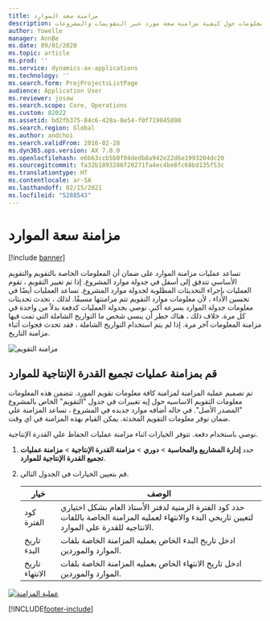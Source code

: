 ```yaml
---
title: مزامنة سعة الموارد
description: يقدم هذا الموضوع معلومات حول كيفية مزامنة سعة مورد عبر التقويمات والمشروعات.
author: Yowelle
manager: AnnBe
ms.date: 09/01/2020
ms.topic: article
ms.prod: ''
ms.service: dynamics-ax-applications
ms.technology: ''
ms.search.form: ProjProjectsListPage
audience: Application User
ms.reviewer: josaw
ms.search.scope: Core, Operations
ms.custom: 82022
ms.assetid: bd2fb375-84c6-428a-8e54-f0f719045898
ms.search.region: Global
ms.author: andchoi
ms.search.validFrom: 2016-02-28
ms.dyn365.ops.version: AX 7.0.0
ms.openlocfilehash: e6b63ccb5b0f04dedb8a942e22d6e1993204dc20
ms.sourcegitcommit: fa32b1893286f20271fa4ec4be8fc68bd135f53c
ms.translationtype: HT
ms.contentlocale: ar-SA
ms.lasthandoff: 02/15/2021
ms.locfileid: "5288543"
---
```

# <a name="synchronize-resource-capacity"></a>مزامنة سعة الموارد

[!include [banner](../includes/banner.md)]

تساعد عمليات مزامنة الموارد على ضمان أن المعلومات الخاصة بالتقويم والتقويم الأساسي تتدفق إلى أسفل في جدولة موارد المشروع. إذا تم تغيير التقويم ، تقوم العمليات بإجراء التحديثات المطلوبة لجدولة موارد المشروع. تساعد العمليات أيضًا في تحسين الأداء ، لأن معلومات موارد التقويم تتم مزامنتها مسبقًا. لذلك ، تحدث تحديثات معلومات جدولة الموارد بسرعة أكبر. نوصي بجدولة العمليات كدفعة بدلاً من واحدة في كل مرة. خلاف ذلك ، هناك خطر أن ينسى شخص ما التواريخ الشاملة التي تمت فيها مزامنة المعلومات آخر مرة. إذا لم يتم استخدام التواريخ الشاملة ، فقد تحدث فجوات أثناء مزامنة التاريخ.

![مزامنة التقويم](./media/projectresourcing04-1024x471.jpg)

## <a name="synchronize-resource-capacity-roll-ups"></a>قم بمزامنة عمليات تجميع القدرة الإنتاجية للموارد

تم تصميم عملية المزامنة لمزامنة كافة معلومات تقويم المورد. تتضمن هذه المعلومات معلومات التقويم الاساسيه حول إيه تغييرات في جدول "التقويم" الخاص بالمشروع "المصدر الأصل". في حاله أضافه موارد جديده في المشروع ، تساعد المزامنة علي ضمان توفر معلومات التقويم المحدثة. يمكن القيام بهذه المزامنة في اي وقت.

نوصي باستخدام دفعة. تتوفر الخيارات اثناء مزامنة عمليات الحفاظ علي القدرة الإنتاجية.

1. حدد **إدارة المشاريع والمحاسبة** &gt; **دوري** &gt; **مزامنة القدرة الإنتاجية** &gt; **مزامنة عمليات تجميع القدرة الإنتاجية للموارد‬**.
2. قم بتعيين الخيارات في الجدول التالي.

    | خيار      | ‏‏الوصف |
    |-------------|-------------|
    | كود الفترة | حدد كود الفترة الزمنية لدفتر الأستاذ العام بشكل اختياري لتعيين تاريخي البدء والانتهاء لعمليه المزامنة الخاصة باللفات الانتاجيه للقدرة علي الموارد. |
    | تاريخ البدء  | ادخل تاريخ البدء الخاص بعمليه المزامنة الخاصة بلفات الموارد والموردين. |
    | تاريخ الانتهاء    | ادخل تاريخ الانتهاء الخاص بعمليه المزامنة الخاصة بلفات الموارد والموردين. |

[![عملية المزامنة](./media/projectresourcing09.jpg)](./media/projectresourcing09.jpg)


[!INCLUDE[footer-include](../includes/footer-banner.md)]